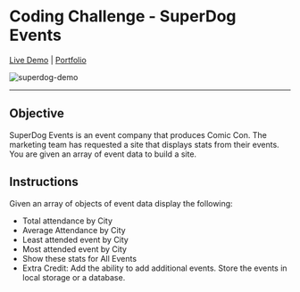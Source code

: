 # Coding Challenge - SuperDog Events

[Live Demo](https://josuecedeno-superdog.netlify.app/) |
[Portfolio](https://josuecedeno.netlify.app/)

![superdog-demo](https://user-images.githubusercontent.com/47830532/116711359-61734700-a998-11eb-8977-f22d3a7a12b7.png)

---

## Objective

SuperDog Events is an event company that produces Comic Con. The marketing team has requested a site that displays stats from their events. You are given an array of event data to build a site.

## Instructions

Given an array of objects of event data display the following:

- Total attendance by City
- Average Attendance by City
- Least attended event by City
- Most attended event by City
- Show these stats for All Events
- Extra Credit: Add the ability to add additional events. Store the events in local storage or a database.
